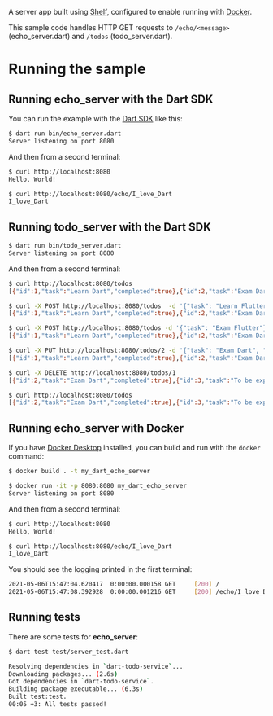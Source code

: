 A server app built using [Shelf](https://pub.dev/packages/shelf),
configured to enable running with [Docker](https://www.docker.com/).

This sample code handles HTTP GET requests to `/echo/<message>` (echo_server.dart) and `/todos` (todo_server.dart).

# Running the sample

## Running **echo_server** with the Dart SDK

You can run the example with the [Dart SDK](https://dart.dev/get-dart)
like this:

```bash
$ dart run bin/echo_server.dart
Server listening on port 8080
```

And then from a second terminal:

```bash
$ curl http://localhost:8080
Hello, World!

$ curl http://localhost:8080/echo/I_love_Dart
I_love_Dart
```

## Running **todo_server** with the Dart SDK

```bash
$ dart run bin/todo_server.dart
Server listening on port 8080
```

And then from a second terminal:

```bash
$ curl http://localhost:8080/todos
[{"id":1,"task":"Learn Dart","completed":true},{"id":2,"task":"Exam Dart","completed":false},{"id":3,"task":"To be expert in Dart","completed":false}]

$ curl -X POST http://localhost:8080/todos  -d '{"task": "Learn Flutter"}' -H "Content-Type: application/json"
[{"id":1,"task":"Learn Dart","completed":true},{"id":2,"task":"Exam Dart","completed":false},{"id":3,"task":"To be expert in Dart","completed":false},{"id":4,"task":"Learn Flutter","completed":false}]

$ curl -X POST http://localhost:8080/todos -d '{"task": "Exam Flutter"}' -H "Content-Type: application/json"
[{"id":1,"task":"Learn Dart","completed":true},{"id":2,"task":"Exam Dart","completed":false},{"id":3,"task":"To be expert in Dart","completed":false},{"id":4,"task":"Learn Flutter","completed":false},{"id":5,"task":"Exam Flutter","completed":false}]

$ curl -X PUT http://localhost:8080/todos/2 -d '{"task": "Exam Dart", "completed": true}' -H "Content-Type: application/json"
[{"id":1,"task":"Learn Dart","completed":true},{"id":2,"task":"Exam Dart","completed":true},{"id":3,"task":"To be expert in Dart","completed":false},{"id":4,"task":"Learn Flutter","completed":false},{"id":5,"task":"Exam Flutter","completed":false}]

$ curl -X DELETE http://localhost:8080/todos/1
[{"id":2,"task":"Exam Dart","completed":true},{"id":3,"task":"To be expert in Dart","completed":false},{"id":4,"task":"Learn Flutter","completed":false},{"id":5,"task":"Exam Flutter","completed":false}]

$ curl http://localhost:8080/todos
[{"id":2,"task":"Exam Dart","completed":true},{"id":3,"task":"To be expert in Dart","completed":false},{"id":4,"task":"Learn Flutter","completed":false},{"id":5,"task":"Exam Flutter","completed":false}]
```

## Running **echo_server** with Docker

If you have [Docker Desktop](https://www.docker.com/get-started) installed, you
can build and run with the `docker` command:

```bash
$ docker build . -t my_dart_echo_server

$ docker run -it -p 8080:8080 my_dart_echo_server
Server listening on port 8080
```

And then from a second terminal:

```bash
$ curl http://localhost:8080
Hello, World!

$ curl http://localhost:8080/echo/I_love_Dart
I_love_Dart
```

You should see the logging printed in the first terminal:

```bash
2021-05-06T15:47:04.620417  0:00:00.000158 GET     [200] /
2021-05-06T15:47:08.392928  0:00:00.001216 GET     [200] /echo/I_love_Dart
```

## Running tests

There are some tests for **echo_server**:

```bash
$ dart test test/server_test.dart

Resolving dependencies in `dart-todo-service`... 
Downloading packages... (2.6s)
Got dependencies in `dart-todo-service`.
Building package executable... (6.3s)
Built test:test.
00:05 +3: All tests passed!
```
